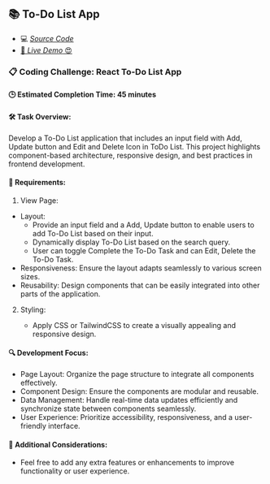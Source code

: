 ## 📚 To-Do List App

- 💻 [_Source Code_](/src/features/todo-list)
- [🚀 _Live Demo_ 😍](https://reactjs-projects-app.netlify.app/todo-list)

### 📋 Coding Challenge: React To-Do List App

#### 🕒 Estimated Completion Time: 45 minutes

#### 🛠️ Task Overview:

Develop a To-Do List application that includes an input field with Add, Update button and Edit and Delete Icon in ToDo List. This project highlights component-based architecture, responsive design, and best practices in frontend development.

#### 📌 Requirements:

1. View Page:

- Layout:
  - Provide an input field and a Add, Update button to enable users to add To-Do List based on their input.
  - Dynamically display To-Do List based on the search query.
  - User can toggle Complete the To-Do Task and can Edit, Delete the To-Do Task.
- Responsiveness: Ensure the layout adapts seamlessly to various screen sizes.
- Reusability: Design components that can be easily integrated into other parts of the application.

2. Styling:

   - Apply CSS or TailwindCSS to create a visually appealing and responsive design.

#### 🔍 Development Focus:

- Page Layout: Organize the page structure to integrate all components effectively.
- Component Design: Ensure the components are modular and reusable.
- Data Management: Handle real-time data updates efficiently and synchronize state between components seamlessly.
- User Experience: Prioritize accessibility, responsiveness, and a user-friendly interface.

#### 🌟 Additional Considerations:

- Feel free to add any extra features or enhancements to improve functionality or user experience.
